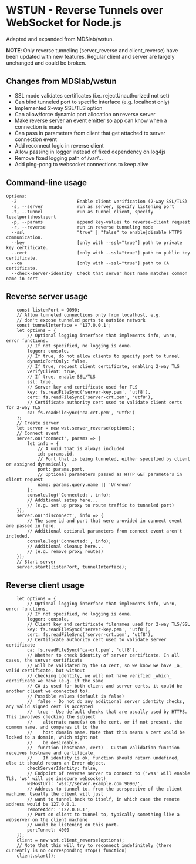 # WSTUN - Reverse Tunnels over WebSocket for Node.js

Adapted and expanded from MDSlab/wstun.

**NOTE**: Only reverse tunneling (server_reverse and client_reverse) have been updated with
new features. Regular client and server are largely unchanged and could be broken.

## Changes from MDSlab/wstun

- SSL mode validates certificates (i.e. rejectUnauthorized not set)
- Can bind tunneled port to specific interface (e.g. localhost only)
- Implemented 2-way SSL/TLS option
- Can allow/force dynamic port allocation on reverse server
- Make reverse server an event emitter so app can know when a connection is made
- Can pass in parameters from client that get attached to server connection event
- Add reconnect logic in reverse client
- Allow passing in logger instead of fixed dependency on log4js
- Remove fixed logging path of /var/...
- Add ping-pong to websocket connections to keep alive

## Command-line usage

```
Options:
  -2                       Enable client verification (2-way SSL/TLS)
  -s, --server             run as server, specify listening port
  -t, --tunnel             run as tunnel client, specify localport:host:port
  -p, --params             append key-values to reverse-client request
  -r, --reverse            run in reverse tunneling mode
  --ssl                    "true" | "false" to enable|disable HTTPS communication.
  --key                    [only with --ssl="true"] path to private key certificate.
  --cert                   [only with --ssl="true"] path to public key certificate.
  --ca                     [only with --ssl="true"] path to CA certificate.
  --check-server-identity  Check that server host name matches common name in cert
  ```

## Reverse server usage

```
    const listenPort = 9090;
    // Allow tunneled connections only from localhost, e.g.
    // don't expose tunneled ports to outside network
    const tunnelInterface = '127.0.0.1';
    let options = {
        // Optional logging interface that implements info, warn, error functions.
        // If not specified, no logging is done.
        logger: console,
        // If true, do not allow clients to specify port to tunnel
        dynamicPortOnly: false,
        // If true, request client certificate, enabling 2-way TLS
        verifyClient: true,
        // If true, enable SSL/TLS
        ssl: true,
        // Server key and certificate used for TLS
        key: fs.readFileSync('server-key.pem', 'utf8'),
        cert: fs.readFileSync('server-crt.pem', 'utf8'),
        // Certificate authority cert used to validate client certs for 2-way TLS
        ca: fs.readFileSync('ca-crt.pem', 'utf8')
    };
    // Create server
    let server = new wst.server_reverse(options);
    // Connect event
    server.on('connect', params => {
        let info = {
            // A uuid that is always included
            id: params.id,
            // Port that is being tunneled, either specified by client or assigned dynamically
            port: params.port,
            // Optional parameters passed as HTTP GET parameters in client request
            name: params.query.name || 'Unknown'
        };
        console.log('Connected:', info);
        // Additional setup here...
        // (e.g. set up proxy to route traffic to tunneled port)
    });
    server.on('disconnect', info => {
        // The same id and port that were provided in connect event are passed in here.
        // Additional optional parameters from connect event aren't included.
        console.log('Connected:', info);
        // Additional cleanup here...
        // (e.g. remove proxy routes)
    });
    // Start server
    server.start(listenPort, tunnelInterface);
```

## Reverse client usage

```
    let options = {
        // Optional logging interface that implements info, warn, error functions.
        // If not specified, no logging is done.
        logger: console,
        // Client key and certificate filenames used for 2-way TLS/SSL
        key: fs.readFileSync('server-key.pem', 'utf8'),
        cert: fs.readFileSync('server-crt.pem', 'utf8'),
        // Certificate authority cert used to validate server certificate
        ca: fs.readFileSync('ca-crt.pem', 'utf8'),
        // Whether to check identity of server certificate. In all cases, the server certificate
        // will be validated by the CA cert, so we know we have _a_ valid certificate, but without
        // checking identity, we will not have verified _which_ certificate we have (e.g. if the same
        // CA is used for both client and server certs, it could be another client we connected to).
        // Possible values (default is false)
        //  false - Do not do any additional server identity checks, any valid signed cert is accepted
        //  true - Use default checks that are usually used by HTTPS. This involves checking the subject
        //    alternate name(s) on the cert, or if not present, the common name, and compares it to the
        //    host domain name. Note that this means a cert would be locked to a domain, which might not
        //    be desireable.
        //  function (hostname, cert) - Custom validation function receives hostname and certificate.
        //    If identity is ok, function should return undefined, else it should return an Error object.
        checkServerIdentity: false,
        // Endpoint of reverse server to connect to ('wss' will enable TLS, 'ws' will use insecure websocket)
        wsHostUrl: 'wss://server.example.com:9090/',
        // Address to tunnel to, from the perspective of the client machine. Usually the client will just
        // want to tunnel back to itself, in which case the remote address would be 127.0.0.1.
        remoteAddr: '127.0.0.1',
        // Port on client to tunnel to, typically something like a webserver on the client machine
        // would be listening on this port.
        portTunnel: 4000
    });
    client = new wst.client_reverse(options);
    // Note that this will try to reconnect indefinitely (there currently is no corresponding stop() function)
    client.start();
```
